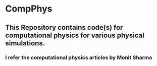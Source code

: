 # CompPhys
## This Repository contains code(s) for computational physics for various physical simulations.
### I refer the computational physics articles by Monit Sharma 
